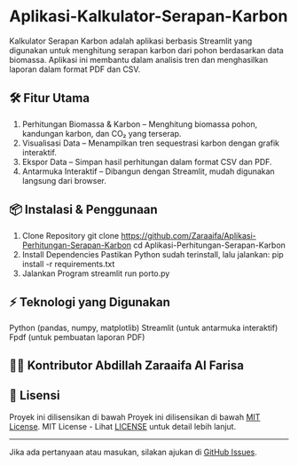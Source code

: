 # Aplikasi-Kalkulator-Serapan-Karbon
Kalkulator Serapan Karbon adalah aplikasi berbasis Streamlit yang digunakan untuk menghitung serapan karbon dari pohon berdasarkan data biomassa. Aplikasi ini membantu dalam analisis tren dan menghasilkan laporan dalam format PDF dan CSV.


## 🛠️ Fitur Utama
1. Perhitungan Biomassa & Karbon – Menghitung biomassa pohon, kandungan karbon, dan CO₂ yang terserap.
2. Visualisasi Data – Menampilkan tren sequestrasi karbon dengan grafik interaktif.
3. Ekspor Data – Simpan hasil perhitungan dalam format CSV dan PDF.
4. Antarmuka Interaktif – Dibangun dengan Streamlit, mudah digunakan langsung dari browser.

## 📦 Instalasi & Penggunaan
1. Clone Repository
git clone https://github.com/Zaraaifa/Aplikasi-Perhitungan-Serapan-Karbon
cd Aplikasi-Perhitungan-Serapan-Karbon
2. Install Dependencies
Pastikan Python sudah terinstall, lalu jalankan:
pip install -r requirements.txt
3. Jalankan Program
streamlit run porto.py

## ⚡ Teknologi yang Digunakan
Python (pandas, numpy, matplotlib)
Streamlit (untuk antarmuka interaktif)
Fpdf (untuk pembuatan laporan PDF)

## 👨‍💻 Kontributor Abdillah Zaraaifa Al Farisa

## 📄 Lisensi
Proyek ini dilisensikan di bawah Proyek ini dilisensikan di bawah [MIT License](LICENSE).
MIT License - Lihat [LICENSE](LICENSE) untuk detail lebih lanjut.

---
Jika ada pertanyaan atau masukan, silakan ajukan di [GitHub Issues](https://github.com/Zaraaifa/Capstone-Project-Modul-1/issues).
